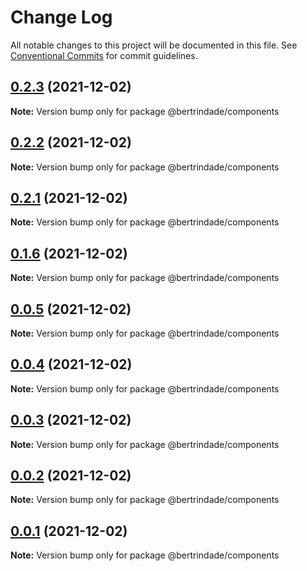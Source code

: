 # Change Log

All notable changes to this project will be documented in this file.
See [Conventional Commits](https://conventionalcommits.org) for commit guidelines.

## [0.2.3](https://github.com/berTrindade/lerna/compare/@bertrindade/components@0.2.2...@bertrindade/components@0.2.3) (2021-12-02)

**Note:** Version bump only for package @bertrindade/components





## [0.2.2](https://github.com/berTrindade/lerna/compare/@bertrindade/components@0.2.1...@bertrindade/components@0.2.2) (2021-12-02)

**Note:** Version bump only for package @bertrindade/components





## [0.2.1](https://github.com/berTrindade/lerna/compare/@bertrindade/components@0.1.6...@bertrindade/components@0.2.1) (2021-12-02)

**Note:** Version bump only for package @bertrindade/components





## [0.1.6](https://github.com/berTrindade/lerna/compare/@bertrindade/components@0.1.6...@bertrindade/components@0.1.6) (2021-12-02)

**Note:** Version bump only for package @bertrindade/components





## [0.0.5](https://github.com/berTrindade/lerna/compare/@bertrindade/components@0.1.6...@bertrindade/components@0.0.5) (2021-12-02)

**Note:** Version bump only for package @bertrindade/components





## [0.0.4](https://github.com/berTrindade/lerna/compare/@bertrindade/components@0.1.6...@bertrindade/components@0.0.4) (2021-12-02)

**Note:** Version bump only for package @bertrindade/components





## [0.0.3](https://github.com/berTrindade/lerna/compare/@bertrindade/components@0.1.6...@bertrindade/components@0.0.3) (2021-12-02)

**Note:** Version bump only for package @bertrindade/components





## [0.0.2](https://github.com/berTrindade/lerna/compare/@bertrindade/components@0.1.6...@bertrindade/components@0.0.2) (2021-12-02)

**Note:** Version bump only for package @bertrindade/components





## [0.0.1](https://github.com/berTrindade/lerna/compare/@bertrindade/components@0.1.6...@bertrindade/components@0.0.1) (2021-12-02)

**Note:** Version bump only for package @bertrindade/components

